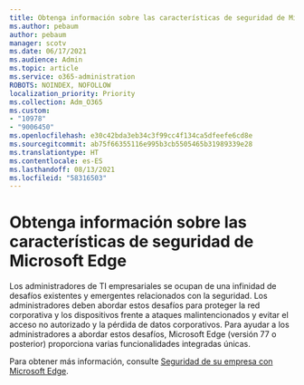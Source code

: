 ```yaml
---
title: Obtenga información sobre las características de seguridad de Microsoft Edge
ms.author: pebaum
author: pebaum
manager: scotv
ms.date: 06/17/2021
ms.audience: Admin
ms.topic: article
ms.service: o365-administration
ROBOTS: NOINDEX, NOFOLLOW
localization_priority: Priority
ms.collection: Adm_O365
ms.custom:
- "10978"
- "9006450"
ms.openlocfilehash: e30c42bda3eb34c3f99cc4f134ca5dfeefe6cd8e
ms.sourcegitcommit: ab75f66355116e995b3cb5505465b31989339e28
ms.translationtype: HT
ms.contentlocale: es-ES
ms.lasthandoff: 08/13/2021
ms.locfileid: "58316503"
---
```

# <a name="learn-about-the-security-features-of-microsoft-edge"></a>Obtenga información sobre las características de seguridad de Microsoft Edge

Los administradores de TI empresariales se ocupan de una infinidad de desafíos existentes y emergentes relacionados con la seguridad. Los administradores deben abordar estos desafíos para proteger la red corporativa y los dispositivos frente a ataques malintencionados y evitar el acceso no autorizado y la pérdida de datos corporativos. Para ayudar a los administradores a abordar estos desafíos, Microsoft Edge (versión 77 o posterior) proporciona varias funcionalidades integradas únicas. 

Para obtener más información, consulte [Seguridad de su empresa con Microsoft Edge](https://docs.microsoft.com/DeployEdge/ms-edge-security-for-business).